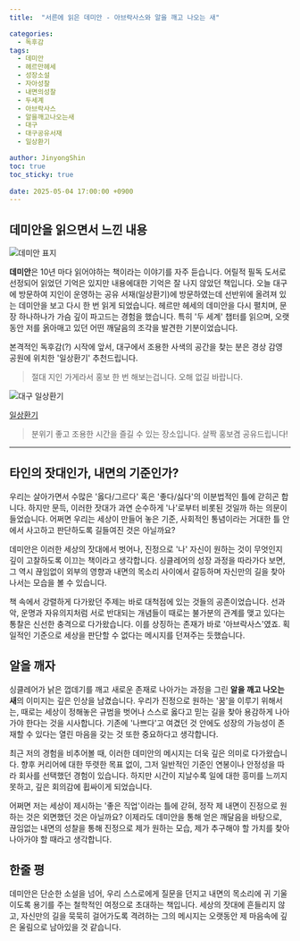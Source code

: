 ```yaml
---
title:  "서른에 읽은 데미안 - 아브락사스와 알을 깨고 나오는 새"

categories:
  - 독후감
tags:
  - 데미안
  - 헤르만헤세 
  - 성장소설 
  - 자아성찰
  - 내면의성찰 
  - 두세계 
  - 아브락사스 
  - 알을깨고나오는새
  - 대구
  - 대구공유서재
  - 일상환기

author: JinyongShin
toc: true
toc_sticky: true
 
date: 2025-05-04 17:00:00 +0900
---
```


## 데미안을 읽으면서 느낀 내용

![데미안 표지](https://minumsa.minumsa.com/wp-content/uploads/bookcover/044_%EB%8D%B0%EB%AF%B8%EC%95%88-300x504.jpg)

**데미안**은 10년 마다 읽어야하는 책이라는 이야기를 자주 듣습니다. 어릴적 필독 도서로 선정되어 읽었던 기억은 있지만 내용에대한 기억은 잘 나지 않았던 책입니다. 오늘 대구에 방문하여 지인이 운영하는 공유 서재(일상환기)에 방문하였는데 선반위에 올려져 있는 데미안을 보고 다시 한 번 읽게 되었습니다. 헤르만 헤세의 데미안을 다시 펼치며, 문장 하나하나가 가슴 깊이 파고드는 경험을 했습니다. 특히 '두 세계' 챕터를 읽으며, 오랫동안 저를 옭아매고 있던 어떤 깨달음의 조각을 발견한 기분이었습니다. 

본격적인 독후감(?) 시작에 앞서, 대구에서 조용한 사색의 공간을 찾는 분은 경상 감영 공원에 위치한 '일상환기' 추천드립니다.
> 절대 지인 가게라서 홍보 한 번 해보는겁니다. 오해 없길 바랍니다.

![대구 일상환기](https://search.pstatic.net/common/?src=https%3A%2F%2Fldb-phinf.pstatic.net%2F20240318_158%2F1710757233311eLwYq_JPEG%2FDSC09406.JPG)

[일상환기](https://naver.me/5PVTkSpl)

> 분위기 좋고 조용한 시간을 즐길 수 있는 장소입니다. 살짝 홍보겸 공유드립니다!

---
## 타인의 잣대인가, 내면의 기준인가?

우리는 살아가면서 수많은 '옳다/그르다' 혹은 '좋다/싫다'의 이분법적인 틀에 갇히곤 합니다. 하지만 문득, 이러한 잣대가 과연 순수하게 '나'로부터 비롯된 것일까 하는 의문이 들었습니다. 어쩌면 우리는 세상이 만들어 놓은 기준, 사회적인 통념이라는 거대한 틀 안에서 사고하고 판단하도록 길들여진 것은 아닐까요?

데미안은 이러한 세상의 잣대에서 벗어나, 진정으로 '나' 자신이 원하는 것이 무엇인지 깊이 고찰하도록 이끄는 책이라고 생각합니다. 싱클레어의 성장 과정을 따라가다 보면, 그 역시 끊임없이 외부의 영향과 내면의 목소리 사이에서 갈등하며 자신만의 길을 찾아 나서는 모습을 볼 수 있습니다.

책 속에서 강렬하게 다가왔던 주제는 바로 대척점에 있는 것들의 공존이었습니다. 선과 악, 운명과 자유의지처럼 서로 반대되는 개념들이 때로는 불가분의 관계를 맺고 있다는 통찰은 신선한 충격으로 다가왔습니다. 이를 상징하는 존재가 바로 '아브락사스'였죠. 획일적인 기준으로 세상을 판단할 수 없다는 메시지를 던져주는 듯했습니다.

## 알을 깨자 

싱클레어가 낡은 껍데기를 깨고 새로운 존재로 나아가는 과정을 그린 **알을 깨고 나오는 새**의 이미지는 깊은 인상을 남겼습니다. 우리가 진정으로 원하는 '꿈'을 이루기 위해서는, 때로는 세상이 정해놓은 규범을 벗어나 스스로 옳다고 믿는 길을 찾아 용감하게 나아가야 한다는 것을 시사합니다. 기존에 '나쁘다'고 여겼던 것 안에도 성장의 가능성이 존재할 수 있다는 열린 마음을 갖는 것 또한 중요하다고 생각합니다.

최근 저의 경험을 비추어볼 때, 이러한 데미안의 메시지는 더욱 깊은 의미로 다가왔습니다. 향후 커리어에 대한 뚜렷한 목표 없이, 그저 일반적인 기준인 연봉이나 안정성을 따라 회사를 선택했던 경험이 있습니다. 하지만 시간이 지날수록 일에 대한 흥미를 느끼지 못하고, 깊은 회의감에 휩싸이게 되었습니다.

어쩌면 저는 세상이 제시하는 '좋은 직업'이라는 틀에 갇혀, 정작 제 내면이 진정으로 원하는 것은 외면했던 것은 아닐까요? 이제라도 데미안을 통해 얻은 깨달음을 바탕으로, 끊임없는 내면의 성찰을 통해 진정으로 제가 원하는 모습, 제가 추구해야 할 가치를 찾아 나아가야 할 때라고 생각합니다.


## 한줄 평

데미안은 단순한 소설을 넘어, 우리 스스로에게 질문을 던지고 내면의 목소리에 귀 기울이도록 용기를 주는 철학적인 여정으로 초대하는 책입니다. 세상의 잣대에 흔들리지 않고, 자신만의 길을 묵묵히 걸어가도록 격려하는 그의 메시지는 오랫동안 제 마음속에 깊은 울림으로 남아있을 것 같습니다.
